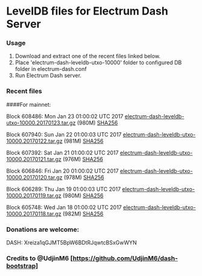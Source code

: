 # LevelDB files for Electrum Dash Server

### Usage

1. Download and extract one of the recent files linked below.
2. Place 'electrum-dash-leveldb-utxo-10000' folder to configured DB folder in electrum-dash.conf
3. Run Electrum Dash server.

### Recent files

####For mainnet:

Block 608486: Mon Jan 23 01:00:02 UTC 2017 [electrum-dash-leveldb-utxo-10000.20170123.tar.gz](https://transfer.sh/ii951/electrum-dash-leveldb-utxo-10000.20170123.tar.gz) (980M) [SHA256](https://transfer.sh/NlgrL/electrum-dash-leveldb-utxo-10000.20170123.tar.gz.sha256)

Block 607940: Sun Jan 22 01:00:03 UTC 2017 [electrum-dash-leveldb-utxo-10000.20170122.tar.gz](https://transfer.sh/rGmCA/electrum-dash-leveldb-utxo-10000.20170122.tar.gz) (981M) [SHA256](https://transfer.sh/11OW9e/electrum-dash-leveldb-utxo-10000.20170122.tar.gz.sha256)

Block 607392: Sat Jan 21 01:00:02 UTC 2017 [electrum-dash-leveldb-utxo-10000.20170121.tar.gz](https://transfer.sh/8FwM5/electrum-dash-leveldb-utxo-10000.20170121.tar.gz) (976M) [SHA256](https://transfer.sh/O4rWP/electrum-dash-leveldb-utxo-10000.20170121.tar.gz.sha256)

Block 606846: Fri Jan 20 01:00:02 UTC 2017 [electrum-dash-leveldb-utxo-10000.20170120.tar.gz](https://transfer.sh/q5opI/electrum-dash-leveldb-utxo-10000.20170120.tar.gz) (978M) [SHA256](https://transfer.sh/6TxtO/electrum-dash-leveldb-utxo-10000.20170120.tar.gz.sha256)

Block 606289: Thu Jan 19 01:00:03 UTC 2017 [electrum-dash-leveldb-utxo-10000.20170119.tar.gz](https://transfer.sh/Wr3Pv/electrum-dash-leveldb-utxo-10000.20170119.tar.gz) (980M) [SHA256](https://transfer.sh/13gRan/electrum-dash-leveldb-utxo-10000.20170119.tar.gz.sha256)

Block 605748: Wed Jan 18 01:00:02 UTC 2017 [electrum-dash-leveldb-utxo-10000.20170118.tar.gz](https://transfer.sh/GIGVJ/electrum-dash-leveldb-utxo-10000.20170118.tar.gz) (982M) [SHA256](https://transfer.sh/luVf6/electrum-dash-leveldb-utxo-10000.20170118.tar.gz.sha256)

### Donations are welcome:

DASH: Xreiza1qGJMT5BpW6BDtRJqwtcBSxGwWYN

### Credits to @UdjinM6 [https://github.com/UdjinM6/dash-bootstrap]
